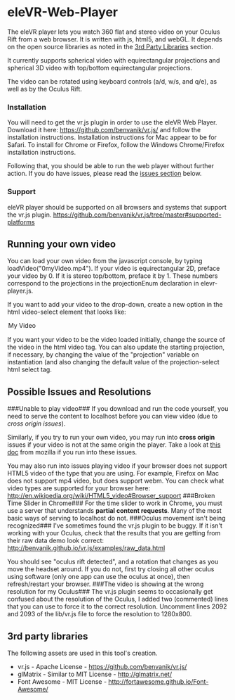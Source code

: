 eleVR-Web-Player
================

The eleVR player lets you watch 360 flat and stereo video on your Oculus Rift from a web browser. It is written with js, html5, and webGL. It depends on the open source libraries as noted in the [3rd Party Libraries](https://github.com/hawksley/eleVR-Web-Player/blob/master/README.md#3rd-party-libraries) section.

It currently supports spherical video with equirectangular projections and spherical 3D video with top/bottom equirectangular projections.

The video can be rotated using keyboard controls  (a/d, w/s, and q/e), as well as by the Oculus Rift.

### Installation ###
You will need to get the vr.js plugin in order to use the eleVR Web Player.
Download it here: https://github.com/benvanik/vr.js/ and follow the installation instructions. Installation instructions for Mac appear to be for Safari. To install for Chrome or Firefox, follow the Windows Chrome/Firefox installation instructions.

Following that, you should be able to run the web player without further action. If you do have issues, please read the [issues section](https://github.com/hawksley/eleVR-Web-Player/blob/master/README.md#possible-issues-and-resolutions) below.

### Support ###
eleVR player should be supported on all browsers and systems that support the vr.js plugin.
https://github.com/benvanik/vr.js/tree/master#supported-platforms

## Running your own video ##
You can load your own video from the javascript console, by typing loadVideo("0myVideo.mp4"). If your video is equirectangular 2D, preface your video by 0. If it is stereo top/bottom, preface it by 1. These numbers correspond to the projections in the projectionEnum declaration in elevr-player.js.

If you want to add your video to the drop-down, create a new option in the html video-select element that looks like:
<option value="0myVideo.mp4">My Video</option>

If you want your video to be the video loaded initially, change the source of the video in the html video tag. You can also update the starting projection, if necessary, by changing the value of the "projection" variable on instantiation (and also changing the default value of the projection-select html select tag.

## Possible Issues and Resolutions ##
###Unable to play video###
If you download and run the code yourself, you need to serve the content to localhost before you can view video (due to _cross origin issues_). 

Similarly, if you try to run your own video, you may run into __cross origin__ issues if your video is not at the same origin the player. Take a look at [this doc](https://developer.mozilla.org/en-US/docs/Web/WebGL/Cross-Domain_Textures) from mozilla if you run into these issues.

You may also run into issues playing video if your browser does not support HTML5 video of the type that you are using. For example, Firefox on Mac does not support mp4 video, but does support webm. You can check what video types are supported for your browser here: http://en.wikipedia.org/wiki/HTML5_video#Browser_support
###Broken Time Slider in Chrome###
For the time slider to work in Chrome, you must use a server that understands __partial content requests__. Many of the most basic ways of serving to localhost do not.
###Oculus movement isn't being recognized###
I've sometimes found the vr.js plugin to be buggy. If it isn't working with your Oculus, check that the results that you are getting from their raw data demo look correct: http://benvanik.github.io/vr.js/examples/raw_data.html

You should see "oculus rift detected", and a rotation that changes as you move the headset around. If you do not, first try closing all other oculus using software (only one app can use the oculus at once), then refresh/restart your browser.
###The video is showing at the wrong resolution for my Oculus###
The vr.js plugin seems to occasionally get confused about the resolution of the Oculus, I added two (commented) lines that you can use to force it to the correct resolution. Uncomment lines 2092 and 2093 of the lib/vr.js file to force the resolution to 1280x800. 

## 3rd party libraries ##
The following assets are used in this tool's creation.

- vr.js - Apache License - https://github.com/benvanik/vr.js/
- glMatrix - Similar to MIT License - http://glmatrix.net/
- Font Awesome - MIT License - http://fortawesome.github.io/Font-Awesome/
